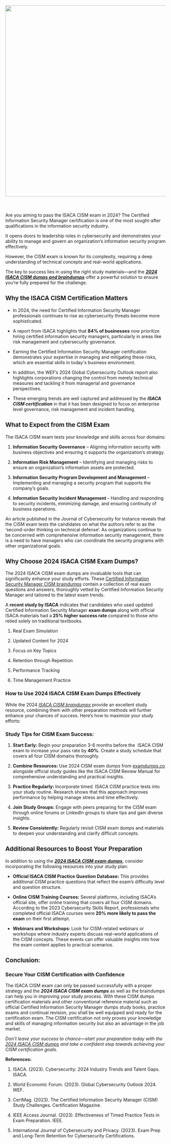 # <h1 dir="ltr"><img src="https://th.bing.com/th/id/OIG4.JSqMQYgVKzuaVRC4uOPf?w=1024&amp;h=1024&amp;rs=1&amp;pid=ImgDetMain" alt="" width="600" height="600"></h1><p dir="ltr">&nbsp;</p><p dir="ltr">Are you aiming to pass the ISACA CISM exam in 2024? The Certified Information Security Manager certification is one of the most sought-after qualifications in the information security industry.&nbsp;</p><p dir="ltr">It opens doors to leadership roles in cybersecurity and demonstrates your ability to manage and govern an organization&rsquo;s information security program effectively.</p><p dir="ltr">However, the CISM exam is known for its complexity, requiring a deep understanding of technical concepts and real-world applications.&nbsp;</p><p dir="ltr">The key to success lies in using the right study materials&mdash;and the <span style="text-decoration: underline;"><em><strong>2024 ISACA CISM dumps and braindumps</strong></em></span> offer a powerful solution to ensure you&rsquo;re fully prepared for the challenge.</p><h2 dir="ltr"><span style="font-size: 14pt;">Why the ISACA CISM Certification Matters</span></h2><ul><li dir="ltr" aria-level="1"><p dir="ltr" role="presentation">In 2024, the need for Certified Information Security Manager professionals continues to rise as cybersecurity threats become more sophisticated.&nbsp;</p></li><li dir="ltr" aria-level="1"><p dir="ltr" role="presentation">A report from ISACA highlights that <strong>84% of businesses</strong> now prioritize hiring certified information security managers, particularly in areas like risk management and cybersecurity governance.&nbsp;</p></li><li dir="ltr" aria-level="1"><p dir="ltr" role="presentation">Earning the Certified Information Security Manager certification demonstrates your expertise in managing and mitigating these risks, which are essential skills in today's business environment.</p></li><li dir="ltr" aria-level="1"><p dir="ltr" role="presentation">In addition, the WEF&rsquo;s 2024 Global Cybersecurity Outlook report also highlights corporations changing the control from merely technical measures and tackling it from managerial and governance perspectives.&nbsp;</p></li><li dir="ltr" aria-level="1"><p dir="ltr" role="presentation">These emerging trends are well captured and addressed by the <strong><em>ISACA CISM certification</em></strong> in that it has been designed to focus on enterprise level governance, risk management and incident handling.</p></li></ul><h2 dir="ltr"><span style="font-size: 14pt;">What to Expect from the CISM Exam</span></h2><p dir="ltr">The ISACA CISM exam tests your knowledge and skills across four domains:</p><ol><li dir="ltr" aria-level="1"><p dir="ltr" role="presentation"><strong>Information Security Governance</strong> &ndash; Aligning information security with business objectives and ensuring it supports the organization&rsquo;s strategy.</p></li><li dir="ltr" aria-level="1"><p dir="ltr" role="presentation"><strong>Information Risk Management</strong> &ndash; Identifying and managing risks to ensure an organization&rsquo;s information assets are protected.</p></li><li dir="ltr" aria-level="1"><p dir="ltr" role="presentation"><strong>Information Security Program Development and Management </strong>&ndash; Implementing and managing a security program that supports the company&rsquo;s goals.</p></li><li dir="ltr" aria-level="1"><p dir="ltr" role="presentation"><strong>Information Security Incident Management </strong>&ndash; Handling and responding to security incidents, minimizing damage, and ensuring continuity of business operations.</p></li></ol><p dir="ltr">An article published in the Journal of Cybersecurity for instance reveals that the CISM exam tests the candidates on what the authors refer to as the &lsquo;second-order thinking on technical defense&rsquo;. As organizations continue to be concerned with comprehensive information security management, there is a need to have managers who can coordinate the security programs with other organizational goals.&nbsp;</p><h2 dir="ltr"><span style="font-size: 14pt;">Why Choose 2024 ISACA CISM Exam Dumps?</span></h2><p dir="ltr">The 2024 ISACA CISM exam dumps are invaluable tools that can significantly enhance your study efforts. These <a href="https://www.examdumps.co/certified-information-security-manager-exam-dumps.html">Certified Information Security Manager CISM braindumps</a> contain a collection of real exam questions and answers, thoroughly vetted by Certified Information Security Manager and tailored to the latest exam trends.&nbsp;</p><p dir="ltr">A <strong>recent study by ISACA</strong> indicates that candidates who used updated Certified Information Security Manager <strong>exam dumps </strong>along with official ISACA materials had a<strong> 25% higher success rate </strong>compared to those who relied solely on traditional textbooks.</p><ol><li dir="ltr" aria-level="1"><p dir="ltr" role="presentation">Real Exam Simulation</p></li><li dir="ltr" aria-level="1"><p dir="ltr" role="presentation">Updated Content for 2024</p></li><li dir="ltr" aria-level="1"><p dir="ltr" role="presentation">Focus on Key Topics</p></li><li dir="ltr" aria-level="1"><p dir="ltr" role="presentation">Retention through Repetition</p></li><li dir="ltr" aria-level="1"><p dir="ltr" role="presentation">Performance Tracking</p></li><li dir="ltr" aria-level="1"><p dir="ltr" role="presentation">Time Management Practice</p></li></ol><h3 dir="ltr"><span style="font-size: 12pt;">How to Use 2024 ISACA CISM Exam Dumps Effectively</span></h3><p dir="ltr">While the 2024 <span style="text-decoration: underline;"><em>ISACA CISM braindumps</em></span> provide an excellent study resource, combining them with other preparation methods will further enhance your chances of success. Here&rsquo;s how to maximize your study efforts:</p><h3 dir="ltr"><span style="font-size: 12pt;">Study Tips for CISM Exam Success:</span></h3><ol><li dir="ltr" aria-level="1"><p dir="ltr" role="presentation"><strong>Start Early: </strong>Begin your preparation 3-6 months before the&nbsp; ISACA CISM exam to increase your pass rate by <strong>40%</strong>. Create a study schedule that covers all four CISM domains thoroughly.</p></li><li dir="ltr" aria-level="1"><p dir="ltr" role="presentation"><strong>Combine Resources: </strong>Use 2024 CISM exam dumps from&nbsp;<a href="http://examdumps.co">examdumps.co </a>alongside official study guides like the ISACA CISM Review Manual for comprehensive understanding and practical insights.</p></li><li dir="ltr" aria-level="1"><p dir="ltr" role="presentation"><strong>Practice Regularly: </strong>Incorporate timed&nbsp; ISACA CISM practice tests into your study routine. Research shows that this approach improves performance by helping manage stress and time effectively.</p></li><li dir="ltr" aria-level="1"><p dir="ltr" role="presentation"><strong>Join Study Groups: </strong>Engage with peers preparing for the CISM exam through online forums or LinkedIn groups to share tips and gain diverse insights.</p></li><li dir="ltr" aria-level="1"><p dir="ltr" role="presentation"><strong>Review Consistently:</strong> Regularly revisit CISM exam dumps and materials to deepen your understanding and clarify difficult concepts.</p></li></ol><h2 dir="ltr"><span style="font-size: 14pt;">Additional Resources to Boost Your Preparation</span></h2><p dir="ltr">In addition to using the <em><strong><span style="text-decoration: underline;">2024 ISACA CISM exam dumps</span></strong></em>, consider incorporating the following resources into your study plan:</p><ul><li dir="ltr" aria-level="1"><p dir="ltr" role="presentation"><strong>Official ISACA CISM Practice Question Database:</strong> This provides additional CISM practice questions that reflect the exam&rsquo;s difficulty level and question structure.</p></li><li dir="ltr" aria-level="1"><p dir="ltr" role="presentation"><strong>Online CISM Training Courses:</strong> Several platforms, including ISACA&rsquo;s official site, offer online training that covers all four CISM domains. According to the 2023 Cybersecurity Skills Report, professionals who completed official ISACA courses were<strong> 20% more likely to pass the exam</strong> on their first attempt.</p></li><li dir="ltr" aria-level="1"><p dir="ltr" role="presentation"><strong>Webinars and Workshops: </strong>Look for CISM-related webinars or workshops where industry experts discuss real-world applications of the CISM concepts. These events can offer valuable insights into how the exam content applies to practical scenarios.</p></li></ul><h2 dir="ltr"><span style="font-size: 14pt;">Conclusion:&nbsp;</span></h2><h3 dir="ltr"><span style="font-size: 12pt;">Secure Your CISM Certification with Confidence</span></h3><p dir="ltr">The ISACA CISM exam can only be passed successfully with a proper strategy and the <em><strong>2024 ISACA CISM exam dumps</strong></em> as well as the braindumps can help you in improving your study process. With these CISM dumps certification materials and other conventional reference material such as official Certified Information Security Manager dumps study books, practice exams and continual revision, you shall be well equipped and ready for the certification exam. The CISM certification not only proves your knowledge and skills of managing information security but also an advantage in the job market.&nbsp;&nbsp;</p><p dir="ltr"><em>Don&rsquo;t leave your success to chance&mdash;start your preparation today with the <a href="https://www.examdumps.co/cism-exam-dumps.html">2024 ISACA CISM dumps</a> and take a confident step towards achieving your CISM certification goals.</em></p><p dir="ltr"><strong>References:</strong></p><ol><li dir="ltr" aria-level="1"><p dir="ltr" role="presentation">ISACA. (2023). Cybersecurity: 2024 Industry Trends and Talent Gaps. ISACA.</p></li><li dir="ltr" aria-level="1"><p dir="ltr" role="presentation">World Economic Forum. (2023). Global Cybersecurity Outlook 2024. WEF.</p></li><li dir="ltr" aria-level="1"><p dir="ltr" role="presentation">CertMag. (2023). The Certified Information Security Manager (CISM) Study Challenges. Certification Magazine.</p></li><li dir="ltr" aria-level="1"><p dir="ltr" role="presentation">IEEE Access Journal. (2023). Effectiveness of Timed Practice Tests in Exam Preparation. IEEE.</p></li><li dir="ltr" aria-level="1"><p dir="ltr" role="presentation">International Journal of Cybersecurity and Privacy. (2023). Exam Prep and Long-Term Retention for Cybersecurity Certifications.</p></li></ol>
